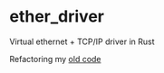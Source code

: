 # ether_driver
Virtual ethernet + TCP/IP driver in Rust

Refactoring my [old code](https://github.com/hajifkd/virtual_ip_host)
